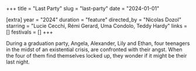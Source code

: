 +++
title = "Last Party"
slug = "last-party"
date = "2024-01-01"

[extra]
year = "2024"
duration = "feature"
directed_by = "Nicolas Dozol"
starring = "Lucie Cecchi, Rémi Gerard, Uma Condolo, Teddy Hardy"
links = []
festivals = []
+++

During a graduation party, Angela, Alexander, Lily and Ethan, four teenagers in the midst of an existential crisis,
are confronted with their angst.
When the four of them find themselves locked up, they wonder if it might be their last night.